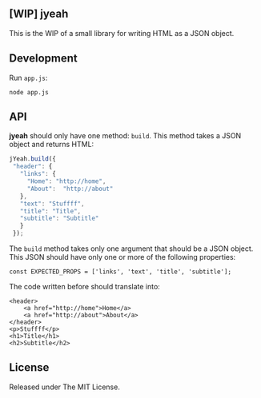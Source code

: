 ## [WIP] jyeah

This is the WIP of a small library for writing HTML as a JSON object.

## Development
Run `app.js`:

    node app.js

## API
**jyeah** should only have one method: `build`. This method takes a JSON object and returns HTML:

```javascript
jYeah.build({
 "header": {
   "links": {
     "Home": "http://home",
     "About":  "http://about"
   },
   "text": "Stuffff",
   "title": "Title",
   "subtitle": "Subtitle"
   }
 });
```

The `build` method takes only one argument that should be a JSON object. This JSON should have only one or more of the following properties:

    const EXPECTED_PROPS = ['links', 'text', 'title', 'subtitle'];

The code written before should translate into:

    <header>
	    <a href="http://home">Home</a>
	    <a href="http://about">About</a>
	</header>
	<p>Stuffff</p>
	<h1>Title</h1>
	<h2>Subtitle</h2>

## License

Released under The MIT License.